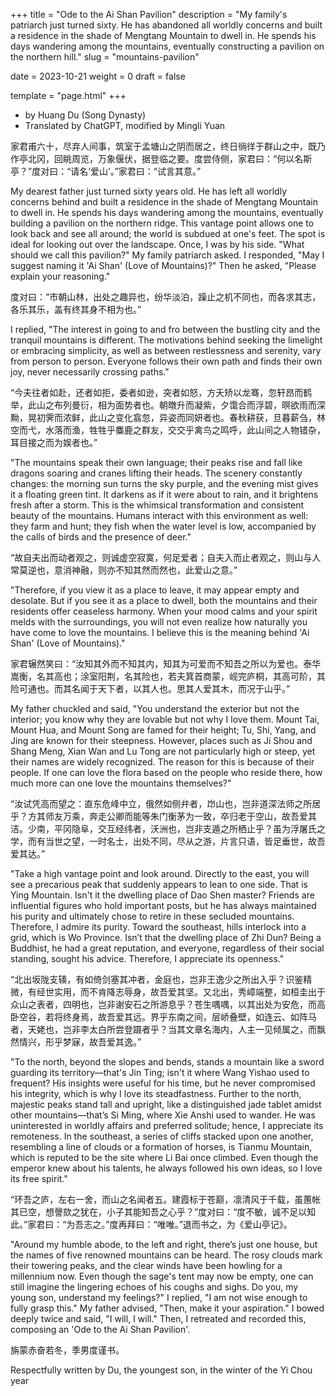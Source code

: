 +++
title = "Ode to the Ai Shan Pavilion"
description = "My family's patriarch just turned sixty. He has abandoned all worldly concerns and built a residence in the shade of Mengtang Mountain to dwell in. He spends his days wandering among the mountains, eventually constructing a pavilion on the northern hill."
slug = "mountains-pavilion"

date = 2023-10-21
weight = 0
draft = false

template = "page.html"
+++

* by Huang Du (Song Dynasty)
* Translated by ChatGPT, modified by Mingli Yuan

家君甫六十，尽弃人间事，筑室于孟塘山之阴而居之，终日徜徉于群山之中，既乃作亭北冈，回眺周览，万象偃伏，据登临之要。度尝侍侧，家君曰：“何以名斯亭？”度对曰：“请名‘爱山’。”家君曰：“试言其意。”

My dearest father just turned sixty years old. He has left all worldly concerns behind and built a residence in the shade of Mengtang Mountain to dwell in. He spends his days wandering among the mountains, eventually building a pavilion on the northern ridge. This vantage point allows one to look back and see all around; the world is subdued at one's feet. The spot is ideal for looking out over the landscape. Once, I was by his side. "What should we call this pavilion?" My family patriarch asked. I responded, "May I suggest naming it 'Ai Shan' (Love of Mountains)?" Then he asked, "Please explain your reasoning."

度对曰：“市朝山林，出处之趣异也，纷华淡泊，躁止之机不同也，而各求其志，各乐其乐，盖有终其身不相为也。”

I replied, "The interest in going to and fro between the bustling city and the tranquil mountains is different. The motivations behind seeking the limelight or embracing simplicity, as well as between restlessness and serenity, vary from person to person. Everyone follows their own path and finds their own joy, never necessarily crossing paths."

“今夫往者如赴，还者如拒，委者如逊，突者如怒，方夭矫以龙骞，忽轩昂而鹤举，此山之布列曼衍，相为面势者也。朝暾升而凝紫，夕霭合而浮碧，暝欲雨而深黝，晃初霁而浓鲜，此山之变化翕忽，异姿而同妍者也。春秋耕获，旦暮薪刍，林空而弋，水落而渔，牲牲乎麋鹿之群友，交交乎禽鸟之鸣呼，此山间之人物错杂，耳目接之而为娱者也。”

"The mountains speak their own language; their peaks rise and fall like dragons soaring and cranes lifting their heads. The scenery constantly changes: the morning sun turns the sky purple, and the evening mist gives it a floating green tint. It darkens as if it were about to rain, and it brightens fresh after a storm. This is the whimsical transformation and consistent beauty of the mountains. Humans interact with this environment as well: they farm and hunt; they fish when the water level is low, accompanied by the calls of birds and the presence of deer."

“故自夫出而动者观之，则诚虚空寂寞，何足爱者；自夫入而止者观之，则山与人常莫逆也，意消神融，则亦不知其然而然也，此爱山之意。”

"Therefore, if you view it as a place to leave, it may appear empty and desolate. But if you see it as a place to dwell, both the mountains and their residents offer ceaseless harmony. When your mood calms and your spirit melds with the surroundings, you will not even realize how naturally you have come to love the mountains. I believe this is the meaning behind 'Ai Shan' (Love of Mountains)."

家君辗然笑曰：“汝知其外而不知其内，知其为可爱而不知吾之所以为爱也。泰华嵩衡，名其高也；涂室阳荆，名其险也，若夫箕首商蒙，岘完庐桐，其高可阶，其险可通也。而其名闻于天下者，以其人也。思其人爱其木，而况于山乎。”

My father chuckled and said, "You understand the exterior but not the interior; you know why they are lovable but not why I love them. Mount Tai, Mount Hua, and Mount Song are famed for their height; Tu, Shi, Yang, and Jing are known for their steepness. However, places such as Ji Shou and Shang Meng, Xian Wan and Lu Tong are not particularly high or steep, yet their names are widely recognized. The reason for this is because of their people. If one can love the flora based on the people who reside there, how much more can one love the mountains themselves?"

“汝试凭高而望之：直东危峰中立，俄然如侧弁者，岇山也，岂非道深法师之所居乎？方其师友万乘，奔走公卿而能等朱门衡茅为一致，卒归老于空山，故吾爱其洁。少南，平冈隐阜，交互经纬者，沃洲也，岂非支遁之所栖止乎？虽为浮屠氏之学，而有当世之望，一时名士，出处不同，尽从之游，片言只语，皆足垂世，故吾爱其达。”

"Take a high vantage point and look around. Directly to the east, you will see a precarious peak that suddenly appears to lean to one side. That is Ying Mountain. Isn't it the dwelling place of Dao Shen master? Friends are influential figures who hold important posts, but he has always maintained his purity and ultimately chose to retire in these secluded mountains. Therefore, I admire its purity. Toward the southeast, hills interlock into a grid, which is Wo Province. Isn’t that the dwelling place of Zhi Dun? Being a Buddhist, he had a great reputation, and everyone, regardless of their social standing, sought his advice. Therefore, I appreciate its openness."

“北出坂陇支辏，有如倚剑塞其冲者，金庭也，岂非王逸少之所出入乎？识鉴精微，有经世实用，而不肯降志辱身，故吾爱其坚。又北出，秀嶂端整，如桓圭出于众山之表者，四明也，岂非谢安石之所游息乎？苍生喁喁，以其出处为安危，而高卧空谷，若将终身焉，故吾爱其远。界乎东南之间，层峤叠壁，如连云、如阵马者，天姥也，岂非李太白所尝登蹑者乎？当其文章名海内，人主一见倾属之，而飘然情兴，形乎梦寐，故吾爱其逸。”

"To the north, beyond the slopes and bends, stands a mountain like a sword guarding its territory—that's Jin Ting; isn't it where Wang Yishao used to frequent? His insights were useful for his time, but he never compromised his integrity, which is why I love its steadfastness. Further to the north, majestic peaks stand tall and upright, like a distinguished jade tablet amidst other mountains—that’s Si Ming, where Xie Anshi used to wander. He was uninterested in worldly affairs and preferred solitude; hence, I appreciate its remoteness. In the southeast, a series of cliffs stacked upon one another, resembling a line of clouds or a formation of horses, is Tianmu Mountain, which is reputed to be the site where Li Bai once climbed. Even though the emperor knew about his talents, he always followed his own ideas, so I love its free spirit."

“环吾之庐，左右一舍，而山之名闻者五。建霞标于苍巅，凛清风于千载，虽蕙帐其已空，想謦欬之犹在，小子其能知吾之心乎？”度对曰：“度不敏，诚不足以知此。”家君曰：“为吾志之。”度再拜曰：“唯唯。”退而书之，为《爱山亭记》。 

"Around my humble abode, to the left and right, there’s just one house, but the names of five renowned mountains can be heard. The rosy clouds mark their towering peaks, and the clear winds have been howling for a millennium now. Even though the sage's tent may now be empty, one can still imagine the lingering echoes of his coughs and sighs. Do you, my young son, understand my feelings?" I replied, "I am not wise enough to fully grasp this." My father advised, "Then, make it your aspiration." I bowed deeply twice and said, "I will, I will." Then, I retreated and recorded this, composing an 'Ode to the Ai Shan Pavilion'.

旃蒙赤奋若冬，季男度谨书。

Respectfully written by Du, the youngest son, in the winter of the Yi Chou year


